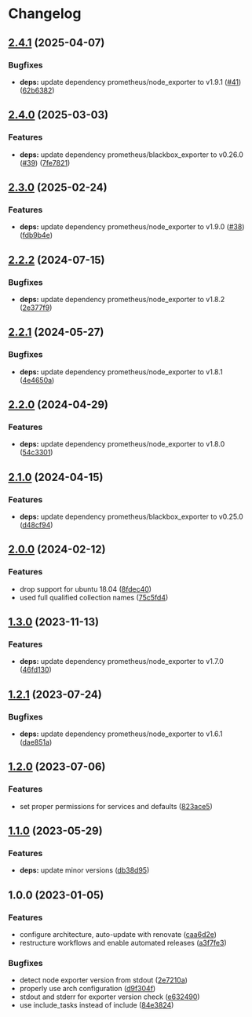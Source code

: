 # Changelog

## [2.4.1](https://github.com/rolehippie/exporters/compare/v2.4.0...v2.4.1) (2025-04-07)


### Bugfixes

* **deps:** update dependency prometheus/node_exporter to v1.9.1 ([#41](https://github.com/rolehippie/exporters/issues/41)) ([62b6382](https://github.com/rolehippie/exporters/commit/62b638213c151dc0f3a382c2d77f9d8d54150f37))

## [2.4.0](https://github.com/rolehippie/exporters/compare/v2.3.0...v2.4.0) (2025-03-03)


### Features

* **deps:** update dependency prometheus/blackbox_exporter to v0.26.0 ([#39](https://github.com/rolehippie/exporters/issues/39)) ([7fe7821](https://github.com/rolehippie/exporters/commit/7fe7821280e96ccb950d90a4b85d0fca4d2d0cc5))

## [2.3.0](https://github.com/rolehippie/exporters/compare/v2.2.2...v2.3.0) (2025-02-24)


### Features

* **deps:** update dependency prometheus/node_exporter to v1.9.0 ([#38](https://github.com/rolehippie/exporters/issues/38)) ([fdb9b4e](https://github.com/rolehippie/exporters/commit/fdb9b4e985607f9dc6535d2cecb4c5bb7c979a1c))

## [2.2.2](https://github.com/rolehippie/exporters/compare/v2.2.1...v2.2.2) (2024-07-15)


### Bugfixes

* **deps:** update dependency prometheus/node_exporter to v1.8.2 ([2e377f9](https://github.com/rolehippie/exporters/commit/2e377f9ae978a3234a0629741ec5c57b1aa633c5))

## [2.2.1](https://github.com/rolehippie/exporters/compare/v2.2.0...v2.2.1) (2024-05-27)


### Bugfixes

* **deps:** update dependency prometheus/node_exporter to v1.8.1 ([4e4650a](https://github.com/rolehippie/exporters/commit/4e4650a96f9c871cd7c4c541fe4f26a5c0356d6e))

## [2.2.0](https://github.com/rolehippie/exporters/compare/v2.1.0...v2.2.0) (2024-04-29)


### Features

* **deps:** update dependency prometheus/node_exporter to v1.8.0 ([54c3301](https://github.com/rolehippie/exporters/commit/54c3301963df8c173c6e5fbe82bd00db53cabfac))

## [2.1.0](https://github.com/rolehippie/exporters/compare/v2.0.0...v2.1.0) (2024-04-15)


### Features

* **deps:** update dependency prometheus/blackbox_exporter to v0.25.0 ([d48cf94](https://github.com/rolehippie/exporters/commit/d48cf94ae655f843ed75428cd0104c348ef425c4))

## [2.0.0](https://github.com/rolehippie/exporters/compare/v1.3.0...v2.0.0) (2024-02-12)


### Features

* drop support for ubuntu 18.04 ([8fdec40](https://github.com/rolehippie/exporters/commit/8fdec40a1dfa9736281a678264a83301b944e880))
* used full qualified collection names ([75c5fd4](https://github.com/rolehippie/exporters/commit/75c5fd4a0725f7a329594c8b8c7b65727deb8146))

## [1.3.0](https://github.com/rolehippie/exporters/compare/v1.2.1...v1.3.0) (2023-11-13)


### Features

* **deps:** update dependency prometheus/node_exporter to v1.7.0 ([46fd130](https://github.com/rolehippie/exporters/commit/46fd13005b5205886abb0b75a57a00e75a74bed1))

## [1.2.1](https://github.com/rolehippie/exporters/compare/v1.2.0...v1.2.1) (2023-07-24)


### Bugfixes

* **deps:** update dependency prometheus/node_exporter to v1.6.1 ([dae851a](https://github.com/rolehippie/exporters/commit/dae851abeb3a2d82191e8b9ae5df596560cd568c))

## [1.2.0](https://github.com/rolehippie/exporters/compare/v1.1.0...v1.2.0) (2023-07-06)


### Features

* set proper permissions for services and defaults ([823ace5](https://github.com/rolehippie/exporters/commit/823ace504ced36d753c575920b88a19000878a6c))

## [1.1.0](https://github.com/rolehippie/exporters/compare/v1.0.0...v1.1.0) (2023-05-29)


### Features

* **deps:** update minor versions ([db38d95](https://github.com/rolehippie/exporters/commit/db38d95189137289799f343832a1e4ab2c5c5bf2))

## 1.0.0 (2023-01-05)


### Features

* configure architecture, auto-update with renovate ([caa6d2e](https://github.com/rolehippie/exporters/commit/caa6d2ed77d4754eb0d7c4d63287f3da779c035a))
* restructure workflows and enable automated releases ([a3f7fe3](https://github.com/rolehippie/exporters/commit/a3f7fe3918fe4ac9e5da2a64c4886559bf6aab22))


### Bugfixes

* detect node exporter version from stdout ([2e7210a](https://github.com/rolehippie/exporters/commit/2e7210a3dbe9d8284ef6b6d8bcb6e8d763bd2f96))
* properly use arch configuration ([d9f304f](https://github.com/rolehippie/exporters/commit/d9f304f131d74e4f2c6d323ed216f69d2fb23772))
* stdout and stderr for exporter version check ([e632490](https://github.com/rolehippie/exporters/commit/e6324902a5395c93ec23dce76858cde3b2b04460))
* use include_tasks instead of include ([84e3824](https://github.com/rolehippie/exporters/commit/84e3824702203c77c68584dbd3254bb5aff0af5d))
